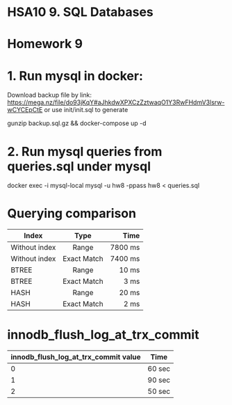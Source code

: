 # HSA10   9. SQL Databases

# Homework 9

# 1. Run mysql in docker:
Download backup file by link: https://mega.nz/file/do93jKqY#aJhkdwXPXCzZztwaqO1Y3RwFHdmV3lsrw-wCYCEpCtE
or use init/init.sql to generate

gunzip backup.sql.gz && docker-compose up -d

# 2. Run mysql queries from queries.sql under mysql
docker exec -i mysql-local mysql -u hw8 -ppass hw8 < queries.sql

# Querying comparison

| Index          |     Type     |    Time |
|----------------|:------------:|--------:|
| Without index  |    Range     | 7800 ms |
| Without index  | Exact Match  | 7400 ms |
| BTREE          |    Range     |   10 ms |
| BTREE          | Exact Match  |    3 ms |
| HASH           |    Range     |   20 ms |
| HASH           | Exact Match  |    2 ms |

# innodb_flush_log_at_trx_commit

| innodb_flush_log_at_trx_commit value |  Time  |
|--------------------------------------|:------:|
| 0                                    | 60 sec |
| 1                                    | 90 sec |
| 2                                    | 50 sec |